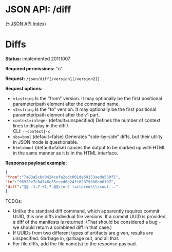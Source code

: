 # JSON API: /diff
([&#x2b11;JSON API Index](index.md))

# Diffs

**Status:** implemented 20111007

**Required permissions:** "o"

**Request:** `/json/diff[/version1[/version2]]`

**Request options:**

-   `v1=string` Is the "from" version. It may optionally be the first
    positional parameter/path element after the command name.
-   `v2=string` Is the "to" version. It may optionally be the first
    positional parameter/path element after the v1 part.
-   `context=integer` (default=unspecified) Defines the number of context
    lines to display in the diff.\  
    CLI: `--context|-c`
-   `sbs=bool` (default=false) Generates "side-by-side" diffs, but their
    utility in JSON mode is questionable.
-   `html=bool` (default=false) causes the output to be marked up with
    HTML in the same manner as it is in the HTML interface.

**Response payload example:**

```json
{
"from":"7a83a5cbd0424cefa2cdc001de60153aede530f5",
"to":"96920e7c04746c55ceed6e24fc82879886cb8197",
"diff":"@@ -1,7 +1,7 @@\\n-C factored\\\\sout..."
}
```

TODOs:

-   Unlike the standard diff command, which apparently requires commit
    UUID, this one diffs individual file versions. If a commit UUID is
    provided, a diff of the manifests is returned. (That should be
    considered a bug - we should return a combined diff in that case.)
-   If UUIDs from two different types of artifacts are given, results
    are unspecified. Garbage in, garbage out, and all that.
-   For file diffs, add the file name(s) to the response payload.
